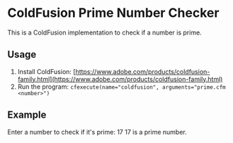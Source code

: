 # ColdFusion Prime Number Checker

This is a ColdFusion implementation to check if a number is prime.

## Usage

1. Install ColdFusion: [https://www.adobe.com/products/coldfusion-family.html](https://www.adobe.com/products/coldfusion-family.html)
2. Run the program:
    `cfexecute(name="coldfusion", arguments="prime.cfm <number>")`

## Example

Enter a number to check if it's prime: 17
17 is a prime number.